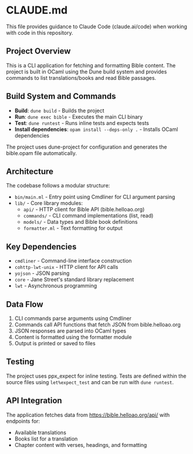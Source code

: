 # CLAUDE.md

This file provides guidance to Claude Code (claude.ai/code) when working with code in this repository.

## Project Overview

This is a CLI application for fetching and formatting Bible content. The project is built in OCaml using the Dune build system and provides commands to list translations/books and read Bible passages.

## Build System and Commands

- **Build**: `dune build` - Builds the project
- **Run**: `dune exec bible` - Executes the main CLI binary
- **Test**: `dune runtest` - Runs inline tests and expects tests
- **Install dependencies**: `opam install --deps-only .` - Installs OCaml dependencies

The project uses dune-project for configuration and generates the bible.opam file automatically.

## Architecture

The codebase follows a modular structure:

- `bin/main.ml` - Entry point using Cmdliner for CLI argument parsing
- `lib/` - Core library modules:
  - `api/` - HTTP client for Bible API (bible.helloao.org)
  - `commands/` - CLI command implementations (list, read)
  - `models/` - Data types and Bible book definitions
  - `formatter.ml` - Text formatting for output

## Key Dependencies

- `cmdliner` - Command-line interface construction
- `cohttp-lwt-unix` - HTTP client for API calls
- `yojson` - JSON parsing
- `core` - Jane Street's standard library replacement
- `lwt` - Asynchronous programming

## Data Flow

1. CLI commands parse arguments using Cmdliner
2. Commands call API functions that fetch JSON from bible.helloao.org
3. JSON responses are parsed into OCaml types
4. Content is formatted using the formatter module
5. Output is printed or saved to files

## Testing

The project uses ppx_expect for inline testing. Tests are defined within the source files using `let%expect_test` and can be run with `dune runtest`.

## API Integration

The application fetches data from https://bible.helloao.org/api/ with endpoints for:
- Available translations
- Books list for a translation  
- Chapter content with verses, headings, and formatting